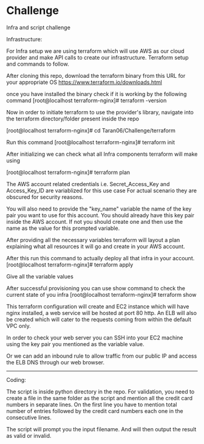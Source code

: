 # Challenge
Infra and script challenge

Infrastructure:

For Infra setup we are using terraform which will use AWS as our cloud provider and make API calls to create our infrastructure.
Terraform setup and commands to follow.

After cloning this repo, download the terraform binary from this URL for your appropriate OS
https://www.terraform.io/downloads.html

once you have installed the binary check if it is working by the following command
[root@localhost terraform-nginx]# terraform -version

Now in order to initiate terraform to use the provider's library, navigate into the terraform directory/folder present inside the repo

[root@localhost terraform-nginx]# cd Taran06/Challenge/terraform

Run this command
[root@localhost terraform-nginx]# terraform init

After initializing we can check what all Infra components terraform will make using

[root@localhost terraform-nginx]# terraform plan

The AWS account related credentials i.e. Secret_Access_Key and Access_Key_ID are variablized for this use case
For actual scenario they are obscured for security reasons.

You will also need to provide the "key_name" variable the name of the key pair you want to use for this account. You should already have this key pair inside the AWS account.
If not you should create one and then use the name as the value for this prompted variable.

After providing all the necessary variables terraform will layout a plan explaining what all resources it will go and create in your AWS account.

After this run this command to actually deploy all that infra in your account.
[root@localhost terraform-nginx]# terraform apply

Give all the variable values

After successful provisioning you can use show command to check the current state of you infra
[root@localhost terraform-nginx]# terraform show

This terraform configuration will create and EC2 instance which will have nginx installed, a web service will be hosted at port 80 http.
An ELB will also be created which will cater to the requests coming from within the default VPC only.

In order to check your web server you can SSH into your EC2 machine using the key pair you mentioned as the variable value.

Or we can add an inbound rule to allow traffic from our public IP and access the ELB DNS through our web browser.

--------------------------------------------------------------------------------------------------------------------------------------------------

Coding:

The script is inside python directory in the repo.
For validation, you need to create a file in the same folder as the script and mention all the credit card numbers in separate lines.
On the first line you have to mention total number of entries followed by the credit card numbers each one in the consecutive lines.

The script will prompt you the input filename. And will then output the result as valid or invalid.
